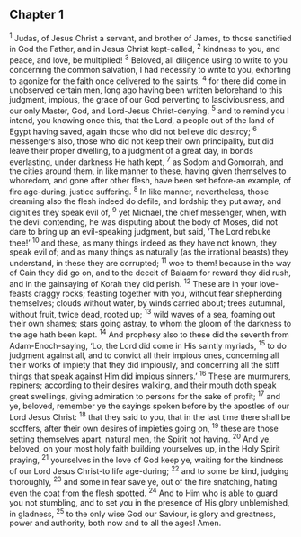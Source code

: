 ## Chapter 1

<sup>1</sup> Judas, of Jesus Christ a servant, and brother of James, to those sanctified in God the Father, and in Jesus Christ kept-called,
<sup>2</sup> kindness to you, and peace, and love, be multiplied!
<sup>3</sup> Beloved, all diligence using to write to you concerning the common salvation, I had necessity to write to you, exhorting to agonize for the faith once delivered to the saints,
<sup>4</sup> for there did come in unobserved certain men, long ago having been written beforehand to this judgment, impious, the grace of our God perverting to lasciviousness, and our only Master, God, and Lord-Jesus Christ-denying,
<sup>5</sup> and to remind you I intend, you knowing once this, that the Lord, a people out of the land of Egypt having saved, again those who did not believe did destroy;
<sup>6</sup> messengers also, those who did not keep their own principality, but did leave their proper dwelling, to a judgment of a great day, in bonds everlasting, under darkness He hath kept,
<sup>7</sup> as Sodom and Gomorrah, and the cities around them, in like manner to these, having given themselves to whoredom, and gone after other flesh, have been set before-an example, of fire age-during, justice suffering.
<sup>8</sup> In like manner, nevertheless, those dreaming also the flesh indeed do defile, and lordship they put away, and dignities they speak evil of,
<sup>9</sup> yet Michael, the chief messenger, when, with the devil contending, he was disputing about the body of Moses, did not dare to bring up an evil-speaking judgment, but said, ‘The Lord rebuke thee!’
<sup>10</sup> and these, as many things indeed as they have not known, they speak evil of; and as many things as naturally (as the irrational beasts) they understand, in these they are corrupted;
<sup>11</sup> woe to them! because in the way of Cain they did go on, and to the deceit of Balaam for reward they did rush, and in the gainsaying of Korah they did perish.
<sup>12</sup> These are in your love-feasts craggy rocks; feasting together with you, without fear shepherding themselves; clouds without water, by winds carried about; trees autumnal, without fruit, twice dead, rooted up;
<sup>13</sup> wild waves of a sea, foaming out their own shames; stars going astray, to whom the gloom of the darkness to the age hath been kept.
<sup>14</sup> And prophesy also to these did the seventh from Adam-Enoch-saying, ‘Lo, the Lord did come in His saintly myriads,
<sup>15</sup> to do judgment against all, and to convict all their impious ones, concerning all their works of impiety that they did impiously, and concerning all the stiff things that speak against Him did impious sinners.’
<sup>16</sup> These are murmurers, repiners; according to their desires walking, and their mouth doth speak great swellings, giving admiration to persons for the sake of profit;
<sup>17</sup> and ye, beloved, remember ye the sayings spoken before by the apostles of our Lord Jesus Christ:
<sup>18</sup> that they said to you, that in the last time there shall be scoffers, after their own desires of impieties going on,
<sup>19</sup> these are those setting themselves apart, natural men, the Spirit not having.
<sup>20</sup> And ye, beloved, on your most holy faith building yourselves up, in the Holy Spirit praying,
<sup>21</sup> yourselves in the love of God keep ye, waiting for the kindness of our Lord Jesus Christ-to life age-during;
<sup>22</sup> and to some be kind, judging thoroughly,
<sup>23</sup> and some in fear save ye, out of the fire snatching, hating even the coat from the flesh spotted.
<sup>24</sup> And to Him who is able to guard you not stumbling, and to set you in the presence of His glory unblemished, in gladness,
<sup>25</sup> to the only wise God our Saviour, is glory and greatness, power and authority, both now and to all the ages! Amen.